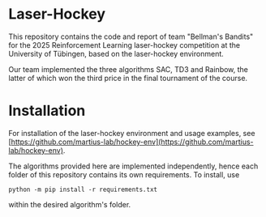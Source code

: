 # Laser-Hockey

This repository contains the code and report of team "Bellman's Bandits" for the 2025 Reinforcement Learning laser-hockey competition at the University of Tübingen, based on the laser-hockey environment.

Our team implemented the three algorithms SAC, TD3 and Rainbow, the latter of which won the third price in the final tournament of the course.

# Installation

For installation of the laser-hockey environment and usage examples, see [https://github.com/martius-lab/hockey-env](https://github.com/martius-lab/hockey-env).

The algorithms provided here are implemented independently, hence each folder of this repository contains its own requirements. To install, use

    python -m pip install -r requirements.txt

within the desired algorithm's folder.
